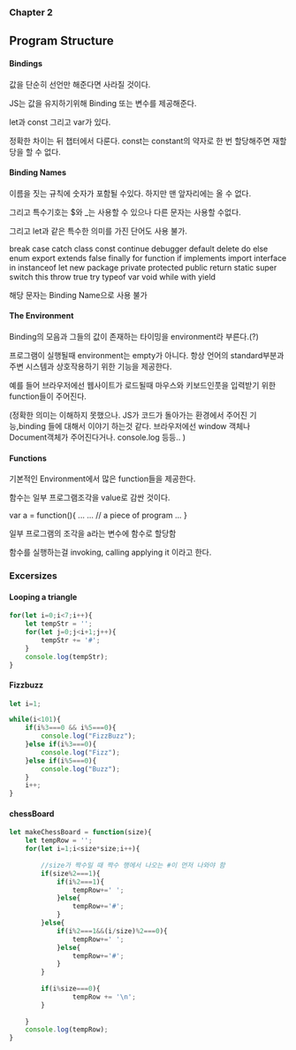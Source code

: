 ### Chapter 2
## Program Structure

#### Bindings

값을 단순히 선언만 해준다면 사라질 것이다.

JS는 값을 유지하기위해 Binding 또는 변수를 제공해준다.

let과 const 그리고 var가 있다.

정확한 차이는 뒤 챕터에서 다룬다.
const는 constant의 약자로 한 번 할당해주면 재할당을 할 수 없다.

#### Binding Names

이름을 짓는 규칙에 숫자가 포함될 수있다.
하지만 맨 앞자리에는 올 수 없다.

그리고 특수기호는 $와 _는 사용할 수 있으나 다른 문자는 사용할 수없다.

그리고 let과 같은 특수한 의미를 가진 단어도 사용 불가.

break case catch class const continue debugger default
delete do else enum export extends false finally for
function if implements import interface in instanceof let
new package private protected public return static super
switch this throw true try typeof var void while with yield

해당 문자는 Binding Name으로 사용 불가 

#### The Environment

Binding의 모음과 그들의 값이 존재하는 타이밍을 environment라 부른다.(?)

프로그램이 실행될때 environment는 empty가 아니다. 항상 언어의 standard부분과 주변 시스템과 상호작용하기 위한 기능을 제공한다.

예를 들어 브라우저에선 웹사이트가 로드될때 마우스와 키보드인풋을 입력받기 위한 function들이 주어진다.

(정확한 의미는 이해하지 못했으나. JS가 코드가 돌아가는 환경에서 주어진 기능,binding 들에 대해서 이야기 하는것 같다. 브라우저에선 window 객체나 Document객체가 주어진다거나. console.log 등등.. )

#### Functions

기본적인 Environment에서 많은 function들을 제공한다.

함수는 일부 프로그램조각을 value로 감싼 것이다.

var a = function(){
    ...
    ...      // a piece of program
    ...
}

일부 프로그램의 조각을 a라는 변수에 함수로 할당함

함수를 실행하는걸 invoking, calling applying it 이라고 한다.


### Excersizes

#### Looping a triangle

```javascript
for(let i=0;i<7;i++){
	let tempStr = '';
	for(let j=0;j<i+1;j++){
    	tempStr += '#';
	}
	console.log(tempStr);
}
```

#### Fizzbuzz

```javascript
let i=1;

while(i<101){
	if(i%3===0 && i%5===0){
    	console.log("FizzBuzz");
	}else if(i%3===0){
		console.log("Fizz");
    }else if(i%5===0){
		console.log("Buzz");
	}
	i++;
}
```

#### chessBoard

```javascript
let makeChessBoard = function(size){
    let tempRow = '';
    for(let i=1;i<size*size;i++){
        
        //size가 짝수일 때 짝수 행에서 나오는 #이 먼저 나와야 함
        if(size%2===1){
            if(i%2===1){
                tempRow+=' ';
            }else{
                tempRow+='#';
            }  
        }else{
            if(i%2===1&&(i/size)%2===0){
                tempRow+=' ';
            }else{
                tempRow+='#';
            }
        }
        
        if(i%size===0){
                tempRow += '\n';
        }
        
    }
    console.log(tempRow);
}
```